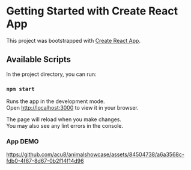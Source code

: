 # Getting Started with Create React App

This project was bootstrapped with [Create React App](https://github.com/facebook/create-react-app).

## Available Scripts

In the project directory, you can run:

### `npm start`

Runs the app in the development mode.\
Open [http://localhost:3000](http://localhost:3000) to view it in your browser.

The page will reload when you make changes.\
You may also see any lint errors in the console.

### App DEMO


https://github.com/acu8/animalshowcase/assets/84504738/a6a3568c-fdb0-4f67-8d67-0b2f14f14d96

